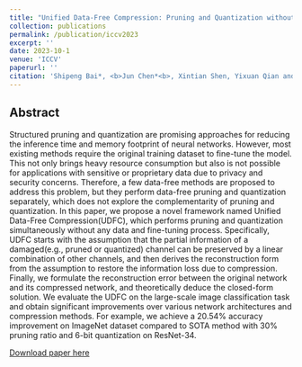 ```yaml
---
title: "Unified Data-Free Compression: Pruning and Quantization without Fine-Tuning"
collection: publications
permalink: /publication/iccv2023
excerpt: ''
date: 2023-10-1
venue: 'ICCV'
paperurl: ''
citation: 'Shipeng Bai*, <b>Jun Chen*<b>, Xintian Shen, Yixuan Qian and Yong Liu. &quot; Unified Data-Free Compression: Pruning and Quantization without Fine-Tuning. &quot; <i>ICCV</i>. 2023.'
---
```

## Abstract

Structured pruning and quantization are promising approaches for reducing the inference time and memory footprint of neural networks. However, most existing methods require the original training dataset to fine-tune the model. This not only brings heavy resource consumption but also is not possible for applications with sensitive or proprietary data due to privacy and security concerns. Therefore, a few data-free methods are proposed to address this problem, but they perform data-free pruning and quantization separately, which does not explore the complementarity of pruning and quantization. In this paper, we propose a novel framework named Unified Data-Free Compression(UDFC), which performs pruning and quantization simultaneously without any data and fine-tuning process. Specifically, UDFC starts with the assumption that the partial information of a damaged(e.g., pruned or quantized) channel can be preserved by a linear combination of other channels, and then derives the reconstruction form from the assumption to restore the information loss due to compression. Finally, we formulate the reconstruction error between the original network and its compressed network, and theoretically deduce the closed-form solution. We evaluate the UDFC on the large-scale image classification task and obtain significant improvements over various network architectures and compression methods. For example, we achieve a 20.54% accuracy improvement on ImageNet dataset compared to SOTA method with 30% pruning ratio and 6-bit quantization on ResNet-34.


[Download paper here](http://junc-hen.github.io/files/iccv2023.pdf)